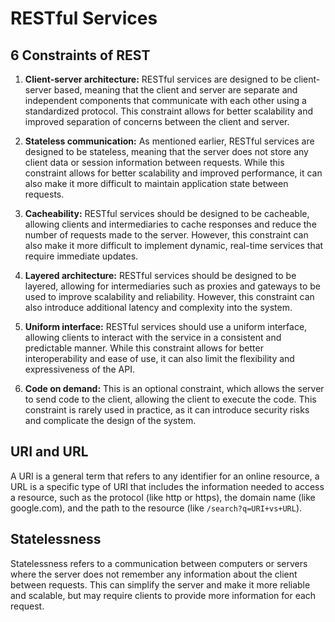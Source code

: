 # RESTful Services

## 6 Constraints of REST

1. **Client-server architecture:** RESTful services are designed to be client-server based, meaning that the client and server are separate and independent components that communicate with each other using a standardized protocol. This constraint allows for better scalability and improved separation of concerns between the client and server.


1. **Stateless communication:** As mentioned earlier, RESTful services are designed to be stateless, meaning that the server does not store any client data or session information between requests. While this constraint allows for better scalability and improved performance, it can also make it more difficult to maintain application state between requests.


1. **Cacheability:** RESTful services should be designed to be cacheable, allowing clients and intermediaries to cache responses and reduce the number of requests made to the server. However, this constraint can also make it more difficult to implement dynamic, real-time services that require immediate updates.


1. **Layered architecture:** RESTful services should be designed to be layered, allowing for intermediaries such as proxies and gateways to be used to improve scalability and reliability. However, this constraint can also introduce additional latency and complexity into the system.


1. **Uniform interface:** RESTful services should use a uniform interface, allowing clients to interact with the service in a consistent and predictable manner. While this constraint allows for better interoperability and ease of use, it can also limit the flexibility and expressiveness of the API.


1. **Code on demand:** This is an optional constraint, which allows the server to send code to the client, allowing the client to execute the code. This constraint is rarely used in practice, as it can introduce security risks and complicate the design of the system.


## URI and URL

A URI is a general term that refers to any identifier for an online resource, a URL is a specific type of URI that includes the information needed to access a resource, such as the protocol (like http or https), the domain name (like google.com), and the path to the resource (like `/search?q=URI+vs+URL`).


## Statelessness

Statelessness refers to a communication between computers or servers where the server does not remember any information about the client between requests. This can simplify the server and make it more reliable and scalable, but may require clients to provide more information for each request.
